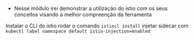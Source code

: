 - Nesse módulo irei demonstrar a utilização do istio com os seus conceitos visando a melhor compreenção da ferramenta 

Instalar o CLI do istio
rodar o comando `istiocl install`
injetar sidecar com `kubectl label namespace default istio-injection=enabled`